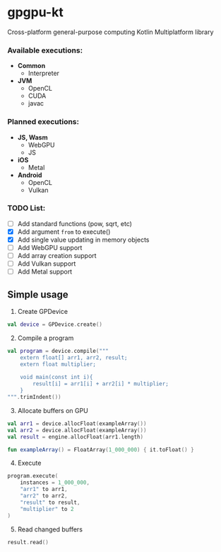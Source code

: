 # gpgpu-kt
Cross-platform general-purpose computing Kotlin Multiplatform library

### Available executions:
 - **Common**
   - Interpreter
 - **JVM**
   - OpenCL
   - CUDA
   - javac

### Planned executions:
 - **JS, Wasm**
   - WebGPU
   - JS
 - **iOS**
   - Metal
 - **Android**
   - OpenCL
   - Vulkan

### TODO List:
  - [ ] Add standard functions (pow, sqrt, etc)
  - [x] Add argument `from` to execute()
  - [x] Add single value updating in memory objects
  - [ ] Add WebGPU support
  - [ ] Add array creation support
  - [ ] Add Vulkan support
  - [ ] Add Metal support

## Simple usage 
1. Create GPDevice
```kotlin
val device = GPDevice.create()
```

2. Compile a program
```kotlin
val program = device.compile("""
    extern float[] arr1, arr2, result;
    extern float multiplier;
    
    void main(const int i){
        result[i] = arr1[i] + arr2[i] * multiplier;
    }
""".trimIndent())
```

3. Allocate buffers on GPU
```kotlin
val arr1 = device.allocFloat(exampleArray())
val arr2 = device.allocFloat(exampleArray())
val result = engine.allocFloat(arr1.length)

fun exampleArray() = FloatArray(1_000_000) { it.toFloat() }
```

4. Execute
```kotlin
program.execute(
    instances = 1_000_000,
    "arr1" to arr1,
    "arr2" to arr2,
    "result" to result,
    "multiplier" to 2
)
```

5. Read changed buffers
```kotlin
result.read()
```
